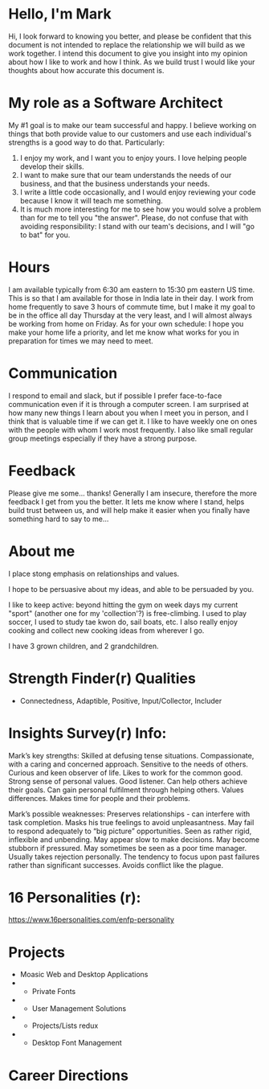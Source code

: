 # Hello, I'm Mark
Hi, I look forward to knowing you better, and please be confident that this document is not intended to replace the relationship we will build as we work together. I intend this document to give you insight into my opinion about how I like to work and how I think.  As we build trust I would like your thoughts about how accurate this document is.

# My role as a Software Architect
My #1 goal is to make our team successful and happy. I believe working on things that both provide value to our customers and use each individual's strengths is a good way to do that.  Particularly:
1. I enjoy my work, and I want you to enjoy yours.  I love helping people develop their skills.
1. I want to make sure that our team understands the needs of our business, and that the business understands your needs.
1. I write a little code occasionally, and I would enjoy reviewing your code because I know it will teach me something.
1. It is much more interesting for me to see how you would solve a problem than for me to tell you "the answer".  Please, do not confuse that with avoiding responsibility: I stand with our team's decisions, and I will "go to bat" for you.

# Hours
I am available typically from 6:30 am eastern to 15:30 pm eastern US time.  This is so that I am available for those in India late in their day.  I work from home frequently to save 3 hours of commute time, but I make it my goal to be in the office all day Thursday at the very least, and I will almost always be working from home on Friday.  As for your own schedule: I hope you make your home life a priority, and let me know what works for you in preparation for times we may need to meet.

# Communication
I respond to email and slack, but if possible I prefer face-to-face communication even if it is through a computer screen.  I am surprised at how many new things I learn about you when I meet you in person, and I think that is valuable time if we can get it.  I like to have weekly one on ones with the people with whom I work most frequently.  I also like small regular group meetings especially if they have a strong purpose.

# Feedback
Please give me some... thanks!  Generally I am insecure, therefore the more feedback I get from you the better.  It lets me know where I stand, helps build trust between us, and will help make it easier when you finally have something hard to say to me...

# About me
I place stong emphasis on relationships and values.

I hope to be persuasive about my ideas, and able to be persuaded by you.

I like to keep active: beyond hitting the gym on week days my current "sport" (another one for my 'collection'?) is free-climbing.  I used to play soccer, I used to study tae kwon do, sail boats, etc.  I also really enjoy cooking and collect new cooking ideas from wherever I go.

I have 3 grown children, and 2 grandchildren.

# Strength Finder(r) Qualities
- Connectedness, Adaptible, Positive, Input/Collector, Includer

# Insights Survey(r) Info:
Mark’s key strengths:
Skilled at defusing tense situations.  Compassionate, with a caring and concerned approach. Sensitive to the needs of others.  Curious and keen observer of life.  Likes to work for the common good.  Strong sense of personal values.  Good listener. Can help others achieve their goals.  Can gain personal fulfilment through helping others.  Values differences.  Makes time for people and their problems.

Mark’s possible weaknesses:
Preserves relationships - can interfere with task completion.  Masks his true feelings to avoid unpleasantness.  May fail to respond adequately to “big picture” opportunities.  Seen as rather rigid, inflexible and unbending.  May appear slow to make decisions.  May become stubborn if pressured.  May sometimes be seen as a poor time manager.  Usually takes rejection personally.  The tendency to focus upon past failures rather than significant successes.  Avoids conflict like the plague.

# 16 Personalities (r):
https://www.16personalities.com/enfp-personality

# Projects
- Moasic Web and Desktop Applications
- - Private Fonts
- - User Management Solutions
- - Projects/Lists redux
- - Desktop Font Management 

# Career Directions



